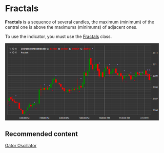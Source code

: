 # Fractals

**Fractals** is a sequence of several candles, the maximum (minimum) of the central one is above the maximums (minimums) of adjacent ones. 

To use the indicator, you must use the [Fractals](../api/StockSharp.Algo.Indicators.Fractals.html) class. 

![IndicatorFractals](../images/IndicatorFractals.png)

## Recommended content

[Gator Oscillator](IndicatorGatorOscillator.md)
